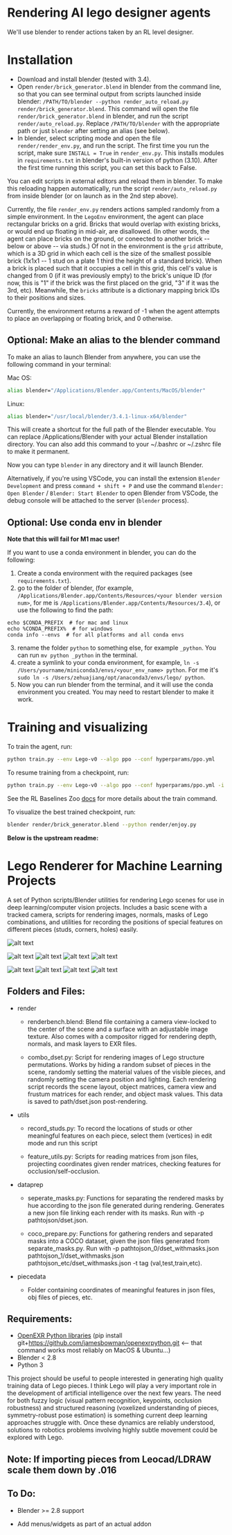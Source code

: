 # Rendering AI lego designer agents

We'll use blender to render actions taken by an RL level designer.

# Installation

- Download and install blender (tested with 3.4).
- Open `render/brick_generator.blend` in blender from the command line, so that you can see terminal output from scripts launched inside blender: `/PATH/TO/blender --python render_auto_reload.py render/brick_generator.blend`.
This command will open the file `render/brick_generator.blend` in blender, and run the script `render/auto_reload.py`. Replace `/PATH/TO/blender` with the appropriate path or just `blender` after setting an alias (see below).
- In blender, select scripting mode and open the file `render/render_env.py`, and run the script. The first time you run the script, make sure `INSTALL = True` in `render_env.py`. This installs modules in `requirements.txt` in blender's built-in version of python (3.10). After the first time running this script, you can set this back to False.

You can edit scripts in external editors and reload them in blender. To make this reloading happen automatically, run the script `render/auto_reload.py` from inside blender (or on launch as in the 2nd step above).

Currently, the file `render_env.py` renders actions sampled randomly from a simple environment. In the `LegoEnv` environment, the agent can place
rectangular bricks on a grid. Bricks that would overlap with existing bricks, or would end up floating in mid-air, are disallowed. (In other words, the agent can place bricks on the ground, or coneected to another brick -- below or above -- via studs.) Of not in the environment is the `grid` attribute, which is a 3D grid in which each cell is the size of the smallest possible brick (1x1x1 -- 1 stud on a plate 1 third the height of a standard brick). When a brick is placed such that it occupies a cell in this grid, this cell's value is changed from 0 (if it was previously empty) to the brick's unique ID (for now, this is "1" if the brick was the first placed on the grid, "3" if it was the 3rd, etc). Meanwhile, the `bricks` attribute is a dictionary mapping brick IDs to their positions and sizes.

Currently, the environment returns a reward of -1 when the agent attempts to place an overlapping or floating brick, and 0 otherwise.

## Optional: Make an alias to the blender command

To make an alias to launch Blender from anywhere, you can use the following command in your terminal:

Mac OS:
```bash
alias blender="/Applications/Blender.app/Contents/MacOS/blender"
```

Linux:
```bash
alias blender="/usr/local/blender/3.4.1-linux-x64/blender"
```

This will create a shortcut for the full path of the Blender executable. You can replace /Applications/Blender with your actual Blender installation directory. You can also add this command to your ~/.bashrc or ~/.zshrc file to make it permanent.

Now you can type `blender` in any directory and it will launch Blender.

Alternatively, if you're using VSCode, you can install the extension `Blender Development` and press `command + shift + P` and use the command `Blender: Open Blender` / `Blender: Start Blender` to open Blender from VSCode, the debug console will be attached to the server (`blender` process).


## Optional: Use conda env in blender

__Note that this will fail for M1 mac user!__

If you want to use a conda environment in blender, you can do the following:
1. Create a conda environment with the required packages (see `requirements.txt`).
2. go to the folder of blender, (for example, `/Applications/Blender.app/Contents/Resources/<your blender version num>`, for me is `/Applications/Blender.app/Contents/Resources/3.4`), or use the following to find the path:
```
echo $CONDA_PREFIX  # for mac and linux
echo %CONDA_PREFIX%  # for windows
conda info --envs  # for all platforms and all conda envs
```
3. rename the folder `python` to something else, for example `_python`. You can run `mv python _python` in the terminal.
4. create a symlink to your conda environment, for example, `ln -s /Users/yourname/miniconda3/envs/<your_env_name> python`. For me it's `sudo ln -s /Users/zehuajiang/opt/anaconda3/envs/lego/ python`.
5. Now you can run blender from the terminal, and it will use the conda environment you created. You may need to restart blender to make it work.

# Training and visualizing

To train the agent, run:
```bash
python train.py --env Lego-v0 --algo ppo --conf hyperparams/ppo.yml
```

To resume training from a checkpoint, run:
```bash
python train.py --env Lego-v0 --algo ppo --conf hyperparams/ppo.yml -i /path/to/checkpoint
```

See the RL Baselines Zoo [docs](https://stable-baselines3.readthedocs.io/en/master/guide/rl_zoo.html) for more details about the train command.

To visualize the best trained checkpoint, run:
```bash
blender render/brick_generator.blend --python render/enjoy.py
```

__Below is the upstream readme:__


# Lego Renderer for Machine Learning Projects


A set of Python scripts/Blender utilities for rendering Lego scenes for use in deep learning/computer vision projects.
Includes a basic scene with a tracked camera, scripts for rendering images, normals, masks of Lego combinations, and utilities for recording the positions of special features on different pieces (studs, corners, holes) easily.


![alt text](./repo_images/renders.gif "Rendering")


![alt text](./repo_images/0000_tst.gif "render1")  ![alt text](./repo_images/0001_tst.gif "mask1")  ![alt text](./repo_images/0002_tst.gif "normals1")  ![alt text](./repo_images/0003_tst.gif "masks1")


![alt text](./repo_images/0000_masks.gif "0")  ![alt text](./repo_images/0001_masks.gif "1")  ![alt text](./repo_images/0002_masks.gif "2")  ![alt text](./repo_images/0003_masks.gif "3")


## Folders and Files:

* render
  * renderbench.blend: Blend file containing a camera view-locked to the center of the scene and a surface with an adjustable image texture.  Also comes with a compositor rigged for rendering depth, normals, and mask layers to EXR files.

  * combo_dset.py: Script for rendering images of Lego structure permutations.  Works by hiding a random subset of pieces in the scene, randomly setting the material values of the visible pieces, and randomly setting the camera position and lighting.  Each rendering script records the scene layout, object matrices, camera view and frustum matrices for each render, and object mask values. This data is saved to path/dset.json post-rendering.

* utils
  * record_studs.py: To record the locations of studs or other meaningful features on each piece, select them (vertices) in edit mode and run this script

  * feature_utils.py: Scripts for reading matrices from json files, projecting coordinates given render matrices, checking features for occlusion/self-occlusion.   

* dataprep
  * seperate_masks.py: Functions for separating the rendered masks by hue according to the json file generated during rendering.  Generates a new json file linking each render with its masks.  Run with -p pathtojson/dset.json.

  * coco_prepare.py: Functions for gathering renders and separated masks into a COCO dataset, given the json files generated from separate_masks.py.  Run with -p pathtojson_0/dset_withmasks.json pathtojson_1/dset_withmasks.json pathtojson_etc/dset_withmasks.json -t tag (val,test,train,etc). 

* piecedata
    * Folder containing coordinates of meaningful features in json files, obj files of pieces, etc.


## Requirements:

* [OpenEXR Python libraries](https://github.com/jamesbowman/openexrpython) (pip install git+https://github.com/jamesbowman/openexrpython.git  <-- that command works most reliably on MacOS & Ubuntu...)
* Blender < 2.8
* Python 3


This project should be useful to people interested in generating high quality training data of Lego pieces.  I think Lego will play a very important role in the development of artificial intelligence over the next few years.  The need for both fuzzy logic (visual pattern recognition, keypoints, occlusion robustness) and structured reasoning (voxelized understanding of pieces, symmetry-robust pose estimation) is something current deep learning approaches struggle with.  Once these dynamics are reliably understood, solutions to robotics problems involving highly subtle movement could be explored with Lego.


## Note: If importing pieces from Leocad/LDRAW scale them down by .016


## To Do:

* Blender >= 2.8 support

* Add menus/widgets as part of an actual addon

